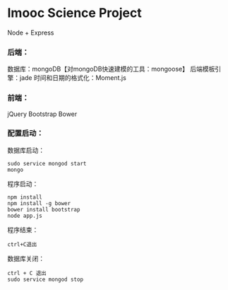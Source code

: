 Imooc Science Project
=====================

Node + Express

### 后端：

数据库：mongoDB【对mongoDB快速建模的工具：mongoose】
后端模板引擎：jade
时间和日期的格式化：Moment.js

### 前端：

jQuery
Bootstrap
Bower

### 配置启动：

数据库启动：
```
sudo service mongod start
mongo
```

程序启动：
```
npm install
npm install -g bower
bower install bootstrap
node app.js
```

程序结束：
```
ctrl+C退出
```

数据库关闭：
```
ctrl + C 退出
sudo service mongod stop
```